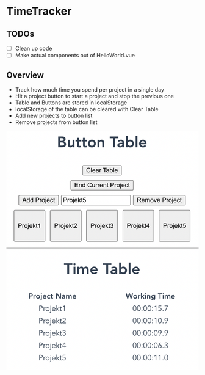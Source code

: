 # TimeTracker

## TODOs
- [ ] Clean up code
- [ ] Make actual components out of HelloWorld.vue

## Overview

- Track how much time you spend per project in a single day
- Hit a project button to start a project and stop the previous one
- Table and Buttons are stored in localStorage
- localStorage of the table can be cleared with Clear Table
- Add new projects to button list
- Remove projects from button list

![Screenshot of the web application](./readme_assets/screenshot.png)
